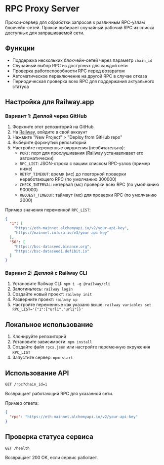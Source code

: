 # RPC Proxy Server

Прокси-сервер для обработки запросов к различным RPC-узлам блокчейн-сетей. Прокси выбирает случайный рабочий RPC из списка доступных для запрашиваемой сети.

## Функции

- Поддержка нескольких блокчейн-сетей через параметр `chain_id`
- Случайный выбор RPC из доступных для каждой сети
- Проверка работоспособности RPC перед возвратом
- Автоматическое переключение на другой RPC в случае отказа
- Периодическая проверка всех RPC для поддержания актуального статуса

## Настройка для Railway.app

### Вариант 1: Деплой через GitHub

1. Форкните этот репозиторий на GitHub
2. На [Railway](https://railway.app/), войдите в свой аккаунт
3. Нажмите "New Project" > "Deploy from GitHub repo"
4. Выберите форкнутый репозиторий
5. Настройте переменные окружения (необязательно):
   - `PORT`: порт для прослушивания (Railway устанавливает его автоматически)
   - `RPC_LIST`: JSON-строка с вашим списком RPC-узлов (пример ниже)
   - `RETRY_TIMEOUT`: время (мс) до повторной проверки неработающего RPC (по умолчанию 300000)
   - `CHECK_INTERVAL`: интервал (мс) проверки всех RPC (по умолчанию 900000)
   - `REQUEST_TIMEOUT`: таймаут (мс) для проверки RPC (по умолчанию 3000)

Пример значения переменной `RPC_LIST`:
```json
{
  "1": [
    "https://eth-mainnet.alchemyapi.io/v2/your-api-key",
    "https://mainnet.infura.io/v3/your-api-key"
  ],
  "56": [
    "https://bsc-dataseed.binance.org",
    "https://bsc-dataseed1.defibit.io"
  ]
}
```

### Вариант 2: Деплой с Railway CLI

1. Установите Railway CLI: `npm i -g @railway/cli`
2. Залогиньтесь: `railway login`
3. Создайте новый проект: `railway init`
4. Разверните проект: `railway up`
5. Настройте переменные как указано выше: `railway variables set RPC_LIST='{"1":["url1","url2"]}'`

## Локальное использование

1. Клонируйте репозиторий
2. Установите зависимости: `npm install`
3. Создайте файл `rpcs.json` или настройте переменную окружения `RPC_LIST`
4. Запустите сервер: `npm start`

## Использование API

```
GET /rpc?chain_id=1
```

Возвращает работающий RPC для указанной сети.

Пример ответа:
```json
{
  "rpc": "https://eth-mainnet.alchemyapi.io/v2/your-api-key"
}
```

## Проверка статуса сервиса

```
GET /health
```

Возвращает 200 OK, если сервис работает.